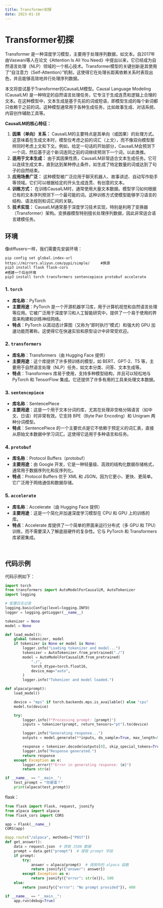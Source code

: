 ```yaml
---
title: Transformer初探
date: 2023-01-18
---
```


# Transformer初探

Transformer 是一种深度学习模型，主要用于处理序列数据，如文本。自2017年由Vaswani等人在论文《Attention Is All You Need》中提出以来，它已经成为自然语言处理（NLP）领域的一个核心技术。Transformer模型的关键创新是其使用了“自注意力（Self-Attention）”机制，这使得它在处理长距离依赖关系时表现出色，并且能够高效地并行处理序列数据。

本文将尝试基于Transformer的CausalLM模型。Causal Language Modeling (CausalLM) 是一种特定的自然语言处理任务，它专注于生成连贯和逻辑上合理的文本。在这种模型中，文本生成是基于先前的词或短语，即模型生成的每个新词都只依赖于之前的词。这种模型通常用于各种生成任务，比如故事生成、对话系统、内容创作辅助工具等。

**CausalLM的核心特征：**

1. **因果（单向）关系：** CausalLM的主要特点是其单向（或因果）的处理方式。这意味着在生成文本时，模型仅考虑之前的词汇（上文），而不像双向模型那样同时考虑上文和下文。例如，给定一句话的开始部分，CausalLM会预测下一个词，然后基于这个新词连同之前的词继续预测下一个词，以此类推。
2. **适用于文本生成：** 由于其因果性质，CausalLM非常适合文本生成任务。它可以连续生成文本，直到达到某种停止条件，如生成了特定数量的词或达到了句子的自然结束。
3. **应用场景广泛：** 这种模型被广泛应用于聊天机器人、故事讲述、自动写作助手等领域。它们可以根据给定的开头生成连贯、有创意的文本。
4. **训练方式：** 在训练CausalLM时，通常使用大量文本数据。模型学习如何根据已有的文本序列预测下一个最可能的词。这种训练方式使模型能够学习语言的结构、语法规则和词汇间的关联。
5. **技术实现：** CausalLM通常基于深度学习技术实现，特别是利用了变换器（Transformer）架构。变换器模型特别擅长处理序列数据，因此非常适合语言建模任务。

## 环境

像diffusers一样，我们需要先安装环境：

```shell
pip config set global.index-url https://mirrors.aliyun.com/pypi/simple/ 	#换源
pip3 install flask flask-cors 																						#搭建一个后台环境
pip3 install torch transformers sentencepiece protobuf accelerate
```

### 1. `torch`

- **库名称**：PyTorch
- **主要用途**：PyTorch 是一个开源机器学习库，用于计算机视觉和自然语言处理等应用。它被广泛用于深度学习和人工智能研究中，提供了一个易于使用的界面来构建和训练神经网络。
- **特点**：PyTorch 以其动态计算图（又称为“即时执行”模式）和强大的 GPU 加速功能而著称。这使得它在快速实验和原型设计中非常受欢迎。

### 2. `transformers`

- **库名称**：Transformers（由 Hugging Face 提供）
- **主要用途**：这个库提供了许多预训练的模型，如 BERT、GPT-2、T5 等，主要用于自然语言处理（NLP）任务，如文本分类、问答、文本生成等。
- **特点**：Transformers 库易于使用，支持多种模型结构，并且可以轻松地与 PyTorch 和 TensorFlow 集成。它还提供了许多有用的工具来处理文本数据。

### 3. `sentencepiece`

- **库名称**：SentencePiece
- **主要用途**：这是一个用于文本分词的库，尤其在处理非空格分隔语言（如中文、日语）时非常有效。它支持 BPE（Byte Pair Encoding）和 Unigram 两种分词模型。
- **特点**：SentencePiece 的一个主要优点是它不依赖于预定义的词汇表，直接从原始文本数据中学习词汇。这使得它适用于多种语言和任务。

### 4. `protobuf`

- **库名称**：Protocol Buffers（protobuf）
- **主要用途**：由 Google 开发，它是一种轻量级、高效的结构化数据存储格式，通常用于数据序列化和反序列化。
- **特点**：Protocol Buffers 优于 XML 和 JSON，因为它更小、更快、更简单。它广泛用于网络通信和数据存储。

### 5. `accelerate`

- **库名称**：Accelerate（由 Hugging Face 提供）
- **主要用途**：这是一个简化并加速深度学习模型在 CPU 和 GPU 上的训练的库。
- **特点**：Accelerate 库提供了一个简单的界面来运行分布式（多 GPU 和 TPU）训练，而不需要深入了解底层硬件的复杂性。它与 PyTorch 和 Transformers 库紧密集成。

​							

## 代码示例

代码示例如下：

```python
import torch
from transformers import AutoModelForCausalLM, AutoTokenizer
import logging

# 配置日志记录
logging.basicConfig(level=logging.INFO)
logger = logging.getLogger(__name__)

tokenizer = None
model = None

def load_model():
    global tokenizer, model
    if tokenizer is None or model is None:
        logger.info("Loading tokenizer and model...")
        tokenizer = AutoTokenizer.from_pretrained("./")
        model = AutoModelForCausalLM.from_pretrained(
            "./", 
            torch_dtype=torch.float16, 
            device_map="auto",
        )
        logger.info("Tokenizer and model loaded.")

def alpaca(prompt):
    load_model()

    device = "mps" if torch.backends.mps.is_available() else "cpu"
    model.to(device)

    try:
        logger.info(f"Processing prompt: {prompt}")
        inputs = tokenizer(prompt, return_tensors="pt").to(device)

        logger.info("Generating response...")
        outputs = model.generate(**inputs, do_sample=True, max_length=50, temperature=0.7, top_k=50, top_p=0.95)

        response = tokenizer.decode(outputs[0], skip_special_tokens=True)
        logger.info("Response generated.")
        return response
    except Exception as e:
        logger.error(f"Error in generating response: {e}")
        return str(e)

if __name__ == "__main__":
    test_prompt = "你是谁？"
    print(alpaca(test_prompt))
```

flask：

```python
from flask import Flask, request, jsonify
from alpaca import alpaca
from flask_cors import CORS

app = Flask(__name__)
CORS(app)

@app.route("/alpaca", methods=["POST"])
def get_answer():
    data = request.json  # 获取 JSON 数据
    prompt = data.get("prompt")  # 提取 prompt 字段
    if prompt:
        try:
            answer = alpaca(prompt)  # 调用你的 alpaca 函数
            return jsonify({"answer": answer})
        except Exception as e:
            return jsonify({"error": str(e)}), 500
    else:
        return jsonify({"error": "No prompt provided"}), 400

if __name__ == "__main__":
    app.run(debug=True)
```

